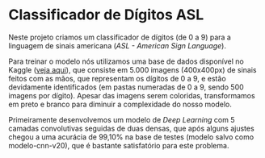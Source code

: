 # Classificador de Dígitos ASL

Neste projeto criamos um classificador de dígitos (de 0 a 9) para a linguagem de sinais americana (*ASL - American Sign Language*).

Para treinar o modelo nós utilizamos uma base de dados disponível no Kaggle ([veja aqui](https://www.kaggle.com/datasets/rayeed045/american-sign-language-digit-dataset)), que consiste em 5.000 imagens (400x400px) de sinais feitos com as mãos, que representam os dígitos de 0 a 9, e estão devidamente identificados (em pastas numeradas de 0 a 9, sendo 500 imagens por dígito). Apesar das imagens serem coloridas, transformamos em preto e branco para diminuir a complexidade do nosso modelo.

Primeiramente desenvolvemos um modelo de *Deep Learning* com 5 camadas convolutivas seguidas de duas densas, que após alguns ajustes chegou a uma acurácia de 99,10% na base de testes (modelo salvo como modelo-cnn-v20), que é bastante satisfatório para este problema.

